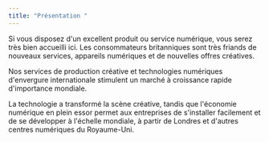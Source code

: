 ```yaml
---
title: "Présentation "
---
```

Si vous disposez d'un excellent produit ou service numérique, vous serez très bien accueilli ici. Les consommateurs britanniques sont très friands de nouveaux services, appareils numériques et de nouvelles offres créatives. 

Nos services de production créative et technologies numériques d'envergure internationale stimulent un marché à croissance rapide d'importance mondiale.

La technologie a transformé la scène créative, tandis que l'économie numérique en plein essor permet aux entreprises de s'installer facilement et de se développer à l'échelle mondiale, à partir de Londres et d'autres centres numériques du Royaume-Uni.


